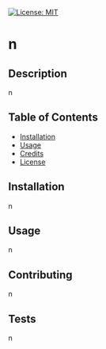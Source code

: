 

[![License: MIT](https://img.shields.io/badge/License-MIT-yellow.svg)](https://opensource.org/licenses/MIT)
    

# n  

## Description  
n  

## Table of Contents
* [Installation](#installation)
* [Usage](#usage)
* [Credits](#credits)
* [License](#license)

## Installation
n  

## Usage
n

## Contributing
n

## Tests
n

